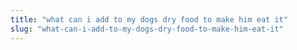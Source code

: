 ```yaml
---
title: "what can i add to my dogs dry food to make him eat it"
slug: "what-can-i-add-to-my-dogs-dry-food-to-make-him-eat-it"
---
```


